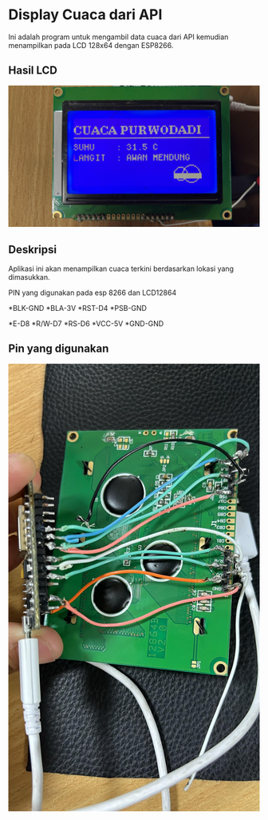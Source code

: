 # Display Cuaca dari API

Ini adalah program untuk mengambil data cuaca dari API kemudian menampilkan pada LCD 128x64 dengan ESP8266.

## Hasil LCD

![tampilan](image_lcd.jpeg)

## Deskripsi
Aplikasi ini akan menampilkan cuaca terkini berdasarkan lokasi yang dimasukkan.


PIN yang digunakan pada esp 8266 dan LCD12864

*BLK-GND
*BLA-3V
*RST-D4
*PSB-GND

*E-D8
*R/W-D7
*RS-D6
*VCC-5V
*GND-GND
## Pin yang digunakan
![tampilan pin ](gambarrangkaian.jpeg)
